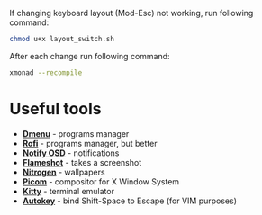 If changing keyboard layout (Mod-Esc) not working, run following command:
```sh
chmod u+x layout_switch.sh
```

After each change run following command:
```sh
xmonad --recompile
```

# Useful tools
* **[Dmenu](https://wiki.archlinux.org/title/dmenu)** - programs manager
* **[Rofi](https://github.com/davatorium/rofi)** - programs manager, but better
* **[Notify OSD](https://wiki.archlinux.org/title/Desktop_notifications#Standalone)** - notifications
* **[Flameshot](https://flameshot.org/)** - takes a screenshot
* **[Nitrogen](https://wiki.archlinux.org/title/nitrogen)** - wallpapers
* **[Picom](https://github.com/yshui/picom)** - compositor for X Window System
* **[Kitty](https://sw.kovidgoyal.net/kitty/)** - terminal emulator
* **[Autokey](https://github.com/autokey/autokey)** - bind Shift-Space to Escape (for VIM purposes)
